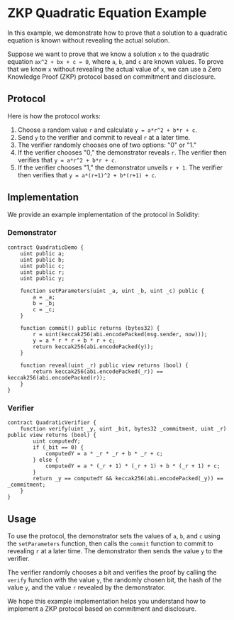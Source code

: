 # ZKP Quadratic Equation Example

In this example, we demonstrate how to prove that a solution to a quadratic equation is known without revealing the actual solution.

Suppose we want to prove that we know a solution `x` to the quadratic equation `ax^2 + bx + c = 0`, where `a`, `b`, and `c` are known values. To prove that we know `x` without revealing the actual value of `x`, we can use a Zero Knowledge Proof (ZKP) protocol based on commitment and disclosure.

## Protocol

Here is how the protocol works:

1. Choose a random value `r` and calculate `y = a*r^2 + b*r + c`.
2. Send `y` to the verifier and commit to reveal `r` at a later time.
3. The verifier randomly chooses one of two options: "0" or "1."
4. If the verifier chooses "0," the demonstrator reveals `r`. The verifier then verifies that `y = a*r^2 + b*r + c`.
5. If the verifier chooses "1," the demonstrator unveils `r + 1`. The verifier then verifies that `y = a*(r+1)^2 + b*(r+1) + c`.

## Implementation

We provide an example implementation of the protocol in Solidity:

### Demonstrator

```solidity
contract QuadraticDemo {
    uint public a;
    uint public b;
    uint public c;
    uint public r;
    uint public y;

    function setParameters(uint _a, uint _b, uint _c) public {
        a = _a;
        b = _b;
        c = _c;
    }

    function commit() public returns (bytes32) {
        r = uint(keccak256(abi.encodePacked(msg.sender, now)));
        y = a * r * r + b * r + c;
        return keccak256(abi.encodePacked(y));
    }

    function reveal(uint _r) public view returns (bool) {
        return keccak256(abi.encodePacked(_r)) == keccak256(abi.encodePacked(r));
    }
}
```

### Verifier

```solidity
contract QuadraticVerifier {
    function verify(uint _y, uint _bit, bytes32 _commitment, uint _r) public view returns (bool) {
        uint computedY;
        if (_bit == 0) {
            computedY = a * _r * _r + b * _r + c;
        } else {
            computedY = a * (_r + 1) * (_r + 1) + b * (_r + 1) + c;
        }
        return _y == computedY && keccak256(abi.encodePacked(_y)) == _commitment;
    }
}
```

## Usage

To use the protocol, the demonstrator sets the values of `a`, `b`, and `c` using the `setParameters` function, then calls the `commit` function to commit to revealing `r` at a later time. The demonstrator then sends the value `y` to the verifier.

The verifier randomly chooses a bit and verifies the proof by calling the `verify` function with the value `y`, the randomly chosen bit, the hash of the value `y`, and the value `r` revealed by the demonstrator.

We hope this example implementation helps you understand how to implement a ZKP protocol based on commitment and disclosure.